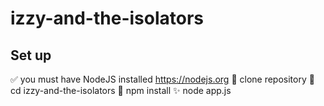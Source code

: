 # izzy-and-the-isolators

## Set up

✅ you must have NodeJS installed https://nodejs.org
📝 clone repository
📂 cd izzy-and-the-isolators
🦄 npm install
✨ node app.js
